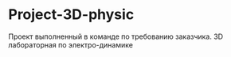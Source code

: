 # Project-3D-physic 

Проект выполненный в команде по требованию заказчика. 
3D лабораторная по электро-динамике
